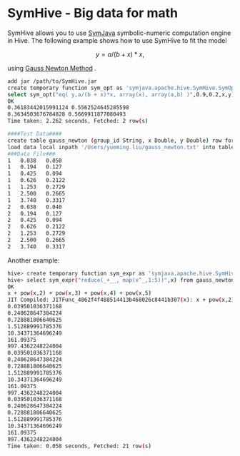 # SymHive - Big data for math
SymHive allows you to use [SymJava](https://github.com/yuemingl/SymJava) symbolic-numeric computation engine in Hive. The following example shows how to use SymHive to fit the model 
```math
y = a/(b + x)*x,
```
using [Gauss Newton Method](https://en.wikipedia.org/wiki/Gauss%E2%80%93Newton_algorithm) .

``` sh
add jar /path/to/SymHive.jar
create temporary function sym_opt as 'symjava.apache.hive.SymHive.SymOptimize';
select sym_opt("eq( y,a/(b + x)*x, array(x), array(a,b) )",0.9,0.2,x,y) from gauss_newton group by group_id;
OK
0.36183442015991124 0.5562524645285598 
0.3634503676784828 0.5669911877080493 
Time taken: 2.262 seconds, Fetched: 2 row(s)
```

```sh
####Test Data####
create table gauss_newton (group_id String, x Double, y Double) row format delimited fields terminated by '\t' stored as textfile;
load data local inpath '/Users/yueming.liu/gauss_newton.txt' into table gauss_newton;
###Data File###
1	0.038	0.050
1	0.194	0.127
1	0.425	0.094
1	0.626	0.2122
1	1.253	0.2729
1	2.500	0.2665
1	3.740	0.3317
2	0.038	0.040
2	0.194	0.127
2	0.425	0.094
2	0.626	0.2122
2	1.253	0.2729
2	2.500	0.2665
2	3.740	0.3317
```

Another example:

```sh
hive> create temporary function sym_expr as 'symjava.apache.hive.SymHive.SymExpr';
hive> select sym_expr("reduce(_+__, map(x^_,1:5))",x) from gauss_newton;
OK
x + pow(x,2) + pow(x,3) + pow(x,4) + pow(x,5)
JIT Compiled: JITFunc_4862f4f488514413b468026c8441b307(x): x + pow(x,2) + pow(x,3) + pow(x,4) + pow(x,5)
0.039501036371168
0.240628647384224
0.728881806640625
1.512889991785376
10.34371364696249
161.09375
997.4362248224004
0.039501036371168
0.240628647384224
0.728881806640625
1.512889991785376
10.34371364696249
161.09375
997.4362248224004
0.039501036371168
0.240628647384224
0.728881806640625
1.512889991785376
10.34371364696249
161.09375
997.4362248224004
Time taken: 0.058 seconds, Fetched: 21 row(s)
```

